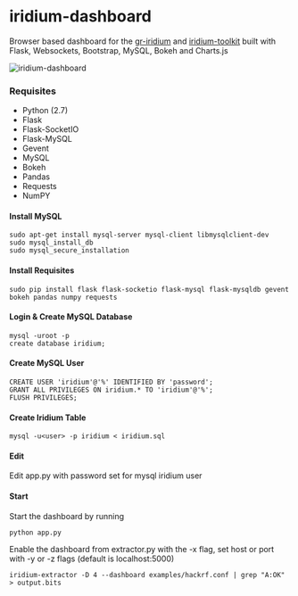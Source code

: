 # iridium-dashboard
Browser based dashboard for the [gr-iridium](https://github.com/muccc/gr-iridium) and [iridium-toolkit](https://github.com/muccc/iridium-toolkit) built with Flask, Websockets, Bootstrap, MySQL, Bokeh and Charts.js

![iridium-dashboard](https://raw.githubusercontent.com/devnulling/iridium-dashboard/master/images/dashboard.png)

### Requisites

 * Python (2.7)
 * Flask
 * Flask-SocketIO
 * Flask-MySQL
 * Gevent 
 * MySQL
 * Bokeh
 * Pandas
 * Requests
 * NumPY


#### Install MySQL

    sudo apt-get install mysql-server mysql-client libmysqlclient-dev
    sudo mysql_install_db
    sudo mysql_secure_installation

#### Install Requisites

    sudo pip install flask flask-socketio flask-mysql flask-mysqldb gevent bokeh pandas numpy requests

#### Login & Create MySQL Database

    mysql -uroot -p 
    create database iridium;

#### Create MySQL User

    CREATE USER 'iridium'@'%' IDENTIFIED BY 'password';
    GRANT ALL PRIVILEGES ON iridium.* TO 'iridium'@'%';
    FLUSH PRIVILEGES;

#### Create Iridium Table

    mysql -u<user> -p iridium < iridium.sql

#### Edit 
Edit app.py with password set for mysql iridium user

#### Start
Start the dashboard by running 

    python app.py

Enable the dashboard from extractor.py with the -x flag, set host or port with -y or -z flags (default is localhost:5000)

    iridium-extractor -D 4 --dashboard examples/hackrf.conf | grep "A:OK" > output.bits
